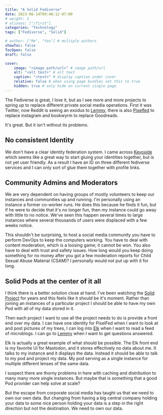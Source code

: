 ```yaml
---
title: "A Solid Fediverse"
date: 2023-06-14T09:48:12-07:00
# weight: 1
# aliases: ["/first"]
categories: "Technology"
tags: ["Fediverse", "Solid"]

# author: ["Me", "You"] # multiple authors
showToc: false
TocOpen: false
draft: false

cover:
    image: "<image path/url>" # image path/url
    alt: "<alt text>" # alt text
    caption: "<text>" # display caption under cover
    relative: false # when using page bundles set this to true
    hidden: true # only hide on current single page
---
```

The Fediverse is great, I love it, but as I see more and more projects to spring up to replace different private social media operations.  First it was Twitter, now Reddit is seeing an exodus to [Lemmy](https://join-lemmy.org), there is also [Pixelfed](https://pixelfed.social) to replace instagram and bookwyrm to replace Goodreads. 

It's great. But it isn't without its problems.  

## No consistent Identity
We don't have a clear identity federation system.  I came across [Keyoxide](https://keyoxide.org/) which seems like a great way to start gluing your identities together, but is not yet user friendly. As a result I have an ID on three different fediverse services and I can only sort of glue them together with profile links.

## Community Admins and  Moderators
We are very dependent on having groups of mostly volunteers to keep our instances and communities up and running. I'm personally using an instance a former co-worker runs.  He does this because he finds it fun, but if he were to decide that it's no longer fun, then my instance could go away with little to no notice. We've seen this happen several times to large instances where several thousands of users were displaced with a few weeks notice.

This shouldn't be surprising, to host a social media community you have to perform DevOps to keep the computers working. You have to deal with content moderation, which is a loosing game; it cannot be won. You also have to deal with trust and safety issues.  How long would you keep doing something for no money after you got a few moderation reports for Child Sexual Abuse Material (CSAM)? I personally would not put up with it for long.

## Solid Pods at the center of it all
I think there is a better solution close at hand.  I've been watching the [Solid Project](https://solidproject.org/) for years and this feels like it should be it's moment.  Rather than joining an instances of a particular project I should be able to have my own Pod with all of my data stored in it.  

Then each project I want to use all the project needs to do is provide a front end over my data.  I can have one identity for PixelFed when I want to look at and post pictures of my trees, I can log into [Elk](https://elk.zone) when I want to read a feed of microblogs.  I can go to [Lemmy](https://join-lemmy.org) when I want to get questions answered. 

Elk is actually a great example of what should be possible.  The Elk front end is my favorite UI for Mastodon, and it stores effectively no data about me.  It talks to my instance and it displays the data.  Instead it should be able to talk to my pod and project my data.  My pod serving as a single instance for multiple different lenses of the same data.

I suspect there are thorny problems in here with caching and distribution to many many more single instances.  But maybe that is something that a good Pod provider can help solve at scale?

But the escape from corporate social media has taught us that we need to own our own data.  But changing from having a big central company holding your data to some nice person holding your data is a step in the right direction but not the destination.  We need to own our data.